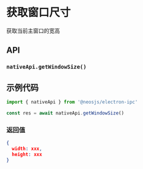 # 获取窗口尺寸 <BadgeTip text="异步" type="green"></BadgeTip>
获取当前主窗口的宽高

## API
### `nativeApi.getWindowSize()`
### 

## 示例代码
```js
import { nativeApi } from '@neosjs/electron-ipc'

const res = await nativeApi.getWindowSize()
```
### 返回值

```json
{
  width: xxx,
  height: xxx
}
```
